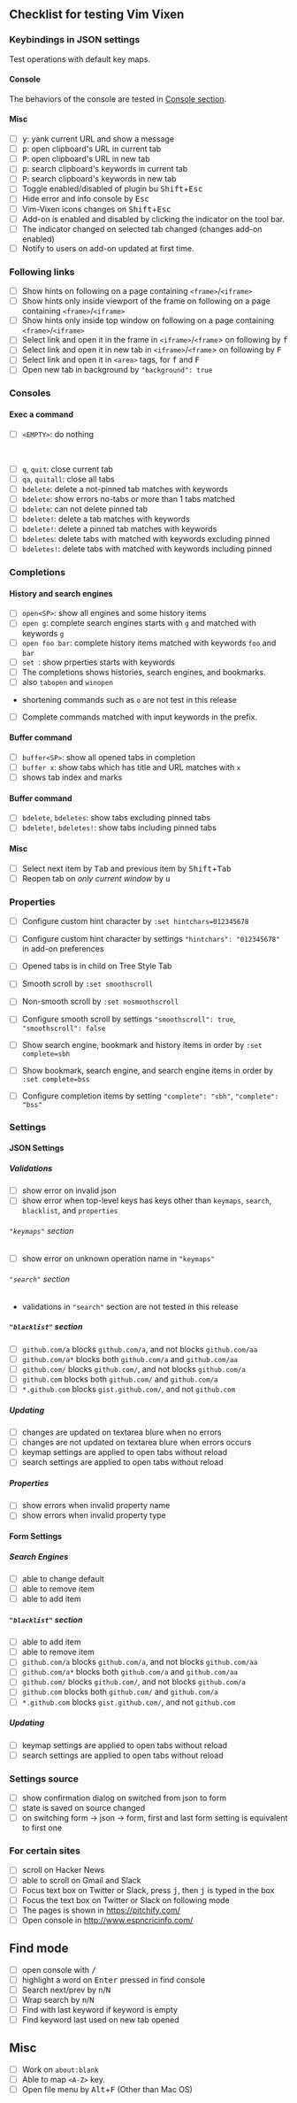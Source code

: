 ## Checklist for testing Vim Vixen

### Keybindings in JSON settings

Test operations with default key maps.

#### Console

The behaviors of the console are tested in [Console section](#consoles).

#### Misc

- [ ] <kbd>y</kbd>: yank current URL and show a message
- [ ] <kbd>p</kbd>: open clipboard's URL in current tab
- [ ] <kbd>P</kbd>: open clipboard's URL in new tab
- [ ] <kbd>p</kbd>: search clipboard's keywords in current tab
- [ ] <kbd>P</kbd>: search clipboard's keywords in new tab
- [ ] Toggle enabled/disabled of plugin bu <kbd>Shift</kbd>+<kbd>Esc</kbd>
- [ ] Hide error and info console by <kbd>Esc</kbd>
- [ ] Vim-Vixen icons changes on <kbd>Shift</kbd>+<kbd>Esc</kbd>
- [ ] Add-on is enabled and disabled by clicking the indicator on the tool bar.
- [ ] The indicator changed on selected tab changed (changes add-on enabled)
- [ ] Notify to users on add-on updated at first time.

### Following links

- [ ] Show hints on following on a page containing `<frame>`/`<iframe>`
- [ ] Show hints only inside viewport of the frame on following on a page containing `<frame>`/`<iframe>`
- [ ] Show hints only inside top window on following on a page containing `<frame>`/`<iframe>`
- [ ] Select link and open it in the frame in `<iframe>`/`<frame`> on following by <kbd>f</kbd>
- [ ] Select link and open it in new tab in `<iframe>`/`<frame`> on following by <kbd>F</kbd>
- [ ] Select link and open it in `<area>` tags, for <kbd>f</kbd> and <kbd>F</kbd>
- [ ] Open new tab in background by `"background": true`

### Consoles

#### Exec a command

- [ ] `<EMPTY>`: do nothing
<br>

- [ ] `q`, `quit`: close current tab
- [ ] `qa`, `quitall`: close all tabs
- [ ] `bdelete`: delete a not-pinned tab matches with keywords
- [ ] `bdelete`: show errors no-tabs or more than 1 tabs matched
- [ ] `bdelete`: can not delete pinned tab
- [ ] `bdelete!`: delete a tab matches with keywords
- [ ] `bdelete!`: delete a pinned tab matches with keywords
- [ ] `bdeletes`: delete tabs with matched with keywords excluding pinned
- [ ] `bdeletes!`: delete tabs with matched with keywords including pinned

### Completions

#### History and search engines

- [ ] `open<SP>`: show all engines and some history items
- [ ] `open g`: complete search engines starts with `g` and matched with keywords `g`
- [ ] `open foo bar`: complete history items matched with keywords `foo` and `bar`
- [ ] `set `: show prperties starts with keywords
- [ ] The completions shows histories, search engines, and bookmarks.
- [ ] also `tabopen` and `winopen`
- shortening commands such as `o` are not test in this release
- [ ] Complete commands matched with input keywords in the prefix.

#### Buffer command

- [ ] `buffer<SP>`: show all opened tabs in completion
- [ ] `buffer x`: show tabs which has title and URL matches with `x`
- [ ] shows tab index and marks

#### Buffer command

- [ ] `bdelete`, `bdeletes`: show tabs excluding pinned tabs
- [ ] `bdelete!`, `bdeletes!`: show tabs including pinned tabs

#### Misc

- [ ] Select next item by <kbd>Tab</kbd> and previous item by <kbd>Shift</kbd>+<kbd>Tab</kbd>
- [ ] Reopen tab on *only current window* by <kbd>u</kbd>

### Properties

- [ ] Configure custom hint character by `:set hintchars=012345678`
- [ ] Configure custom hint character by settings `"hintchars": "012345678"` in add-on preferences
- [ ] Opened tabs is in child on Tree Style Tab

- [ ] Smooth scroll by `:set smoothscroll`
- [ ] Non-smooth scroll by `:set nosmoothscroll`
- [ ] Configure smooth scroll by settings `"smoothscroll": true`, `"smoothscroll": false`

- [ ] Show search engine, bookmark and history items in order by `:set complete=sbh`
- [ ] Show bookmark, search engine, and search engine items in order by `:set complete=bss`
- [ ] Configure completion items by setting `"complete": "sbh"`, `"complete": "bss"`

### Settings

#### JSON Settings

##### Validations

- [ ] show error on invalid json
- [ ] show error when top-level keys has keys other than `keymaps`, `search`, `blacklist`, and `properties`

###### `"keymaps"` section

- [ ] show error on unknown operation name in `"keymaps"`

###### `"search"` section

- validations in `"search"` section are not tested in this release

##### `"blacklist"` section

- [ ] `github.com/a` blocks `github.com/a`, and not blocks `github.com/aa`
- [ ] `github.com/a*` blocks both `github.com/a` and `github.com/aa`
- [ ] `github.com/` blocks `github.com/`, and not blocks `github.com/a`
- [ ] `github.com` blocks both `github.com/` and `github.com/a`
- [ ] `*.github.com` blocks `gist.github.com/`, and not `github.com`

##### Updating

- [ ] changes are updated on textarea blure when no errors
- [ ] changes are not updated on textarea blure when errors occurs
- [ ] keymap settings are applied to open tabs without reload
- [ ] search settings are applied to open tabs without reload

##### Properties

- [ ] show errors when invalid property name
- [ ] show errors when invalid property type

#### Form Settings

<!-- validation on form settings does not implement in 0.7 -->

##### Search Engines

- [ ] able to change default
- [ ] able to remove item
- [ ] able to add item

##### `"blacklist"` section

- [ ] able to add item
- [ ] able to remove item
- [ ] `github.com/a` blocks `github.com/a`, and not blocks `github.com/aa`
- [ ] `github.com/a*` blocks both `github.com/a` and `github.com/aa`
- [ ] `github.com/` blocks `github.com/`, and not blocks `github.com/a`
- [ ] `github.com` blocks both `github.com/` and `github.com/a`
- [ ] `*.github.com` blocks `gist.github.com/`, and not `github.com`

##### Updating

- [ ] keymap settings are applied to open tabs without reload
- [ ] search settings are applied to open tabs without reload

### Settings source

- [ ] show confirmation dialog on switched from json to form
- [ ] state is saved on source changed
- [ ] on switching form -> json -> form, first and last form setting is equivalent to first one

### For certain sites

- [ ] scroll on Hacker News
- [ ] able to scroll on Gmail and Slack
- [ ] Focus text box on Twitter or Slack, press <kbd>j</kbd>, then <kbd>j</kbd> is typed in the box
- [ ] Focus the text box on Twitter or Slack on following mode
- [ ] The pages is shown in https://pitchify.com/
- [ ] Open console in http://www.espncricinfo.com/

## Find mode

- [ ] open console with <kbd>/</kbd>
- [ ] highlight a word on <kbd>Enter</kbd> pressed in find console
- [ ] Search next/prev by <kbd>n</kbd>/<kbd>N</kbd>
- [ ] Wrap search by <kbd>n</kbd>/<kbd>N</kbd>
- [ ] Find with last keyword if keyword is empty
- [ ] Find keyword last used on new tab opened

## Misc

- [ ] Work on `about:blank`
- [ ] Able to map `<A-Z>` key.
- [ ] Open file menu by <kbd>Alt</kbd>+<kbd>F</kbd> (Other than Mac OS)
